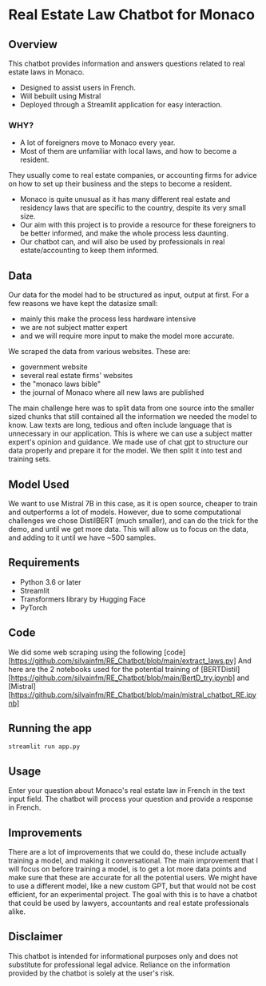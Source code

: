 # Real Estate Law Chatbot for Monaco

## Overview

This chatbot provides information and answers questions related to real estate laws in Monaco. 
* Designed to assist users in French.
* Will bebuilt using Mistral
* Deployed through a Streamlit application for easy interaction.

### WHY?
* A lot of foreigners move to Monaco every year.
* Most of them are unfamiliar with local laws, and how to become a resident. 

They usually come to real estate companies, or accounting firms for advice on how to set up their business and the steps to become a resident. 

* Monaco is quite unusual as it has many different real estate and residency laws that are specific to the country, despite its very small size. 
* Our aim with this project is to provide a resource for these foreigners to be better informed, and make the whole process less daunting.
* Our chatbot can, and will also be used by professionals in real estate/accounting to keep them informed. 

## Data

Our data for the model had to be structured as input, output at first. 
For a few reasons we have kept the datasize small:
* mainly this make the process less hardware intensive
* we are not subject matter expert
* and we will require more input to make the model more accurate.

We scraped the data from various websites. These are:
* government website
* several real estate firms' websites
* the "monaco laws bible"
* the journal of Monaco where all new laws are published

The main challenge here was to split data from one source into the smaller sized chunks that still contained all the information we needed the model to know. Law texts are long, tedious and often include language that is  unnecessary in our application. This is where we can use a subject matter expert's opinion and guidance. 
We made use of chat gpt to structure our data properly and prepare it for the model. We then split it into test and training sets. 

## Model Used 
We want to use Mistral 7B in this case, as it is open source, cheaper to train and outperforms a lot of models. 
However, due to some computational challenges we chose DistilBERT (much smaller), and can do the trick for the demo, and until we get more data. 
This will allow us to focus on the data, and adding to it until we have ~500 samples. 

## Requirements

* Python 3.6 or later
* Streamlit
* Transformers library by Hugging Face
* PyTorch

## Code

We did some web scraping using the following [code][https://github.com/silvainfm/RE_Chatbot/blob/main/extract_laws.py]
And here are the 2 notebooks used for the potential training of [BERTDistil][https://github.com/silvainfm/RE_Chatbot/blob/main/BertD_try.ipynb] and [Mistral][https://github.com/silvainfm/RE_Chatbot/blob/main/mistral_chatbot_RE.ipynb]

## Running the app
`streamlit run app.py`

## Usage 
Enter your question about Monaco's real estate law in French in the text input field. The chatbot will process your question and provide a response in French.

## Improvements 
There are a lot of improvements that we could do, these include actually training a model, and making it conversational. 
The main improvement that I will focus on before training a model, is to get a lot more data points and make sure that these are accurate for all the potential users. 
We might have to use a different model, like a new custom GPT, but that would not be cost efficient, for an experimental project.
The goal with this is to have a chatbot that could be used by lawyers, accountants and real estate professionals alike. 

## Disclaimer
This chatbot is intended for informational purposes only and does not substitute for professional legal advice. Reliance on the information provided by the chatbot is solely at the user's risk.
